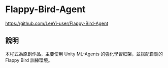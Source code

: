 # Flappy-Bird-Agent

https://github.com/LeeYi-user/Flappy-Bird-Agent

## 說明

本程式為原創作品，主要使用 Unity ML-Agents 的強化學習框架，並搭配自製的 Flappy Bird 訓練環境。
